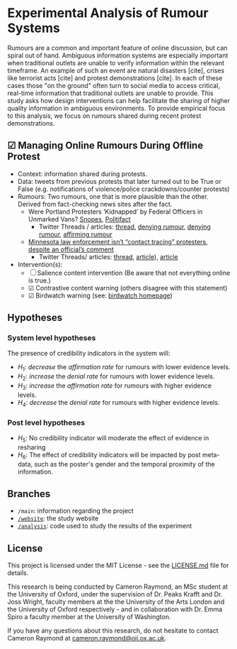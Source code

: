 # Experimental Analysis of Rumour Systems

Rumours are a common and important feature of online discussion, but can spiral out of hand. Ambiguous information systems are especially important when traditional outlets are unable to verify information within the relevant timeframe. An example of such an event are natural disasters [cite], crises like terrorist acts [cite] and protest demonstrations [cite]. In each of these cases those "on the ground" often turn to social media to access critical, real-time information that traditional outlets are unable to provide. This study asks how design interventions can help facilitate the sharing of higher quality information in ambiguous environments. To provide empirical focus to this analysis, we focus on rumours shared during recent protest demonstrations.

## &#9745; Managing Online Rumours During Offline Protest

- Context: information shared during protests.
- Data: tweets from previous protests that later turned out to be True or False (e.g. notifications of violence/police crackdowns/counter protests)
- Rumours: Two rumours, one that is more plausible than the other. Derived from fact-checking news sites after the fact.
  - Were Portland Protesters ‘Kidnapped’ by Federal Officers in Unmarked Vans? [Snopes](https://www.snopes.com/fact-check/feds-unmarked-vans-portland/), [Politifact](https://www.politifact.com/factchecks/2020/aug/04/bob-casey/sen-bob-casey-said-federal-agents-kidnapped-protes/)
    - Twitter Threads / articles: [thread](https://twitter.com/matcha_chai/status/1283328232033411072), [denying rumour](https://twitter.com/honeybearius/status/1283951101486731264), [denying rumour](https://twitter.com/BootsyMagnums/status/1284014453621772288), [affirming rumour](https://twitter.com/bitsandsnatches/status/1283520381249191936)
  - [Minnesota law enforcement isn’t “contact tracing” protesters, despite an official’s comment](https://www.vox.com/recode/2020/6/1/21277393/minnesota-protesters-contact-tracing-covid-19)
    - Twitter Threads/ articles: [thread](https://twitter.com/mikarv/status/1266855229557014531), [article](https://www.verdict.co.uk/brittany-kaiser-contact-tracing-police/)), [article](https://www.coindesk.com/minnesota-official-alarms-privacy-advocates-with-contact-tracing-comments)
- Intervention(s):
  - &#9744; Salience content intervention  (Be aware that not everything online is true.)
  - &#9745; Contrastive content warning (others disagree with this statement)
  - &#9745; Birdwatch warning (see: [birdwatch homepage](https://twitter.github.io/birdwatch/))

## Hypotheses

### System level hypotheses

The presence of credibility indicators in the system will:

- $H_1$: *decrease* the *affirmation rate* for rumours with lower evidence levels.
- $H_2$: *increase* the *denial rate* for rumours with lower evidence levels.
- $H_3$: *increase* the *affirmation rate* for rumours with higher evidence levels.
- $H_4$: *decrease* the *denial rate* for rumours with higher evidence levels.

### Post level hypotheses

- $H_5$: No credibility indicator will moderate the effect of evidence in resharing
- $H_6$: The effect of credibility indicators will be impacted by post meta-data, such as the poster's gender and the temporal proximity of the information.

## Branches

- `/main`: information regarding the project
- [`/website`](https://github.com/cameron-raymond/SDS-Thesis/tree/website): the study website
- [`/analysis`](https://github.com/cameron-raymond/SDS-Thesis/tree/analysis): code used to study the results of the experiment

## License

This project is licensed under the MIT License - see the [LICENSE.md](LICENSE.md) file for details.

This research is being conducted by Cameron Raymond, an MSc student at the University of Oxford, under the supervision of Dr. Peaks Krafft and Dr. Joss Wright, faculty members at the the University of the Arts London and the University of Oxford respectively - and in collaboration with Dr. Emma Spiro a faculty member at the University of Washington.

If you have any questions about this research, do not hesitate to contact Cameron Raymond at [cameron.raymond@oii.ox.ac.uk](mailto:cameron.raymond@oii.ox.ac.uk).
